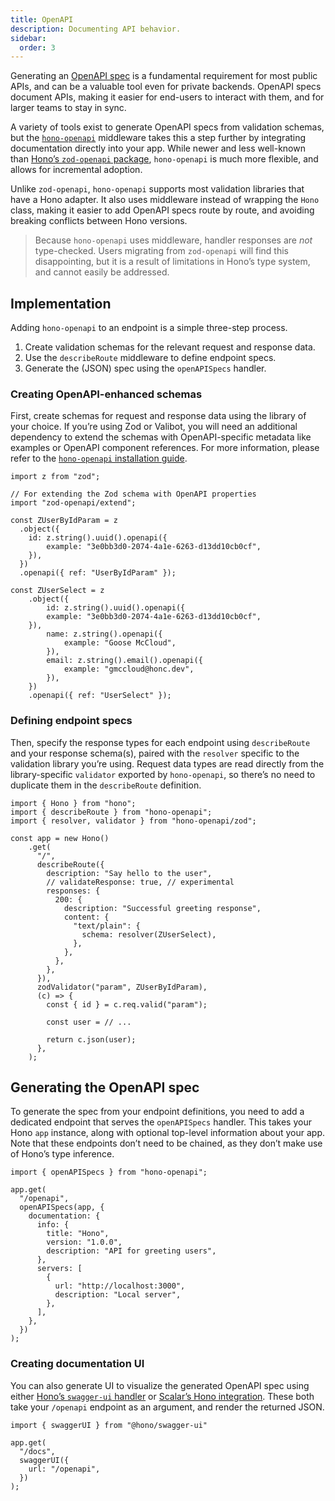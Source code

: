 ```yaml
---
title: OpenAPI
description: Documenting API behavior.
sidebar:
  order: 3
---
```


Generating an [OpenAPI spec](https://swagger.io/specification/) is a fundamental requirement for most public APIs, and can be a valuable tool even for private backends. OpenAPI specs document APIs, making it easier for end-users to interact with them, and for larger teams to stay in sync.

A variety of tools exist to generate OpenAPI specs from validation schemas, but the [`hono-openapi`](https://hono.dev/examples/hono-openapi) middleware takes this a step further by integrating documentation directly into your app. While newer and less well-known than [Hono’s `zod-openapi` package](https://hono.dev/examples/zod-openapi), `hono-openapi` is much more flexible, and allows for incremental adoption.

Unlike `zod-openapi`, `hono-openapi` supports most validation libraries that have a Hono adapter. It also uses middleware instead of wrapping the `Hono` class, making it easier to add OpenAPI specs route by route, and avoiding breaking conflicts between Hono versions.

> Because `hono-openapi` uses middleware, handler responses are *not* type-checked. Users migrating from `zod-openapi` will find this disappointing, but it is a result of limitations in Hono’s type system, and cannot easily be addressed.
> 

## Implementation

Adding `hono-openapi` to an endpoint is a simple three-step process.

1. Create validation schemas for the relevant request and response data.
2. Use the `describeRoute` middleware to define endpoint specs.
3. Generate the (JSON) spec using the `openAPISpecs` handler.

### Creating OpenAPI-enhanced schemas

First, create schemas for request and response data using the library of your choice. If you’re using Zod or Valibot, you will need an additional dependency to extend the schemas with OpenAPI-specific metadata like examples or OpenAPI component references. For more information, please refer to the [`hono-openapi` installation guide](https://github.com/rhinobase/hono-openapi?tab=readme-ov-file#installation).

```tsx
import z from "zod";

// For extending the Zod schema with OpenAPI properties
import "zod-openapi/extend";

const ZUserByIdParam = z
  .object({
    id: z.string().uuid().openapi({ 
	    example: "3e0bb3d0-2074-4a1e-6263-d13dd10cb0cf",
    }),
  })
  .openapi({ ref: "UserByIdParam" });

const ZUserSelect = z
	.object({
		id: z.string().uuid().openapi({ 
	    example: "3e0bb3d0-2074-4a1e-6263-d13dd10cb0cf",
    }),
		name: z.string().openapi({
			example: "Goose McCloud",
		}),
		email: z.string().email().openapi({
			example: "gmccloud@honc.dev",
		}),
	})
	.openapi({ ref: "UserSelect" });
```

### Defining endpoint specs

Then, specify the response types for each endpoint using `describeRoute` and your response schema(s), paired with the `resolver` specific to the validation library you’re using. Request data types are read directly from the library-specific `validator` exported by `hono-openapi`, so there’s no need to duplicate them in the `describeRoute` definition.

```tsx
import { Hono } from "hono";
import { describeRoute } from "hono-openapi";
import { resolver, validator } from "hono-openapi/zod";

const app = new Hono()
	.get(
	  "/",
	  describeRoute({
	    description: "Say hello to the user",
	    // validateResponse: true, // experimental
	    responses: {
	      200: {
	        description: "Successful greeting response",
	        content: {
	          "text/plain": {
	            schema: resolver(ZUserSelect),
	          },
	        },
	      },
	    },
	  }),
	  zodValidator("param", ZUserByIdParam),
	  (c) => {
	    const { id } = c.req.valid("param");
	    
	    const user = // ...
	    
	    return c.json(user);
	  },
	);
```

## Generating the OpenAPI spec

To generate the spec from your endpoint definitions, you need to add a dedicated endpoint that serves the `openAPISpecs` handler. This takes your Hono `app` instance, along with optional top-level information about your app. Note that these endpoints don’t need to be chained, as they don’t make use of Hono’s type inference.

```tsx
import { openAPISpecs } from "hono-openapi";

app.get(
  "/openapi",
  openAPISpecs(app, {
    documentation: {
      info: {
        title: "Hono",
        version: "1.0.0",
        description: "API for greeting users",
      },
      servers: [
        {
          url: "http://localhost:3000",
          description: "Local server",
        },
      ],
    },
  })
);

```

### Creating documentation UI

You can also generate UI to visualize the generated OpenAPI spec using either [Hono’s `swagger-ui` handler](https://github.com/honojs/middleware/tree/main/packages/swagger-ui) or [Scalar’s Hono integration](https://github.com/scalar/scalar/tree/main/integrations/hono). These both take your `/openapi` endpoint as an argument, and render the returned JSON.

```tsx
import { swaggerUI } from "@hono/swagger-ui"

app.get(
  "/docs",
  swaggerUI({
    url: "/openapi",
  })
);
```